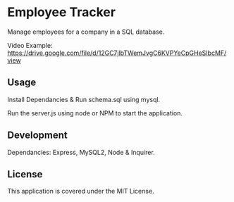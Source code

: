 # Employee Tracker

Manage employees for a company in a SQL database.

Video Example: https://drive.google.com/file/d/12GC7jlbTWemJvgC6KVPYeCpGHeSIbcMF/view

## Usage

Install Dependancies & Run schema.sql using mysql.

Run the server.js using node or NPM to start the application.

## Development

Dependancies: Express, MySQL2, Node & Inquirer.

## License

This application is covered under the MIT License.

